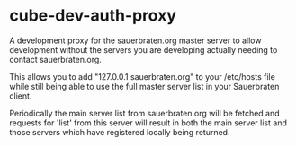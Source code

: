 cube-dev-auth-proxy
===================

A development proxy for the sauerbraten.org master server to allow development without the servers you are developing actually needing to contact sauerbraten.org.

This allows you to add "127.0.0.1 sauerbraten.org" to your /etc/hosts file while still being able to use the full master server list in your Sauerbraten client.

Periodically the main server list from sauerbraten.org will be fetched and requests for 'list' from this server will result in both the main server
list and those servers which have registered locally being returned.
